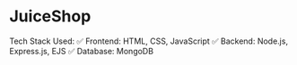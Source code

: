 # JuiceShop
Tech Stack Used: ✅ Frontend: HTML, CSS, JavaScript ✅ Backend: Node.js, Express.js, EJS ✅ Database: MongoDB

